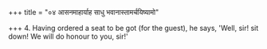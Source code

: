 +++
title = "०४ आसनमाहार्याह साधु भवानास्तामर्चयिष्यामो"

+++
4. Having ordered a seat to be got (for the guest), he says, 'Well, sir! sit down! We will do honour to you, sir!'
